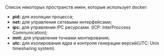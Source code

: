 Список некоторых пространств имен, которые использует docker:  

- **pid:** для изоляции процесса;
- **net:** для управления сетевыми интерфейсами;
- **ipc:** для управления IPC ресурсами. (ICP: InterProccess Communication);
- **mnt:** для управления точками монтирования;
- **utc:** для изолирования ядра и контроля генерации версий(UTC: Unix timesharing system).